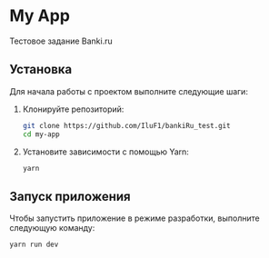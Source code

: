 # My App
Тестовое задание Banki.ru 

## Установка

Для начала работы с проектом выполните следующие шаги:

1. Клонируйте репозиторий:
    ```sh
    git clone https://github.com/IluF1/bankiRu_test.git
    cd my-app
    ```

2. Установите зависимости с помощью Yarn:
    ```sh
    yarn
    ```

## Запуск приложения

Чтобы запустить приложение в режиме разработки, выполните следующую команду:

```sh
yarn run dev
